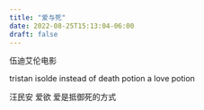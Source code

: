 ```yaml
---
title: "爱与死"
date: 2022-08-25T15:13:04-06:00
draft: false
---
```

伍迪艾伦电影

tristan isolde instead of death potion a love potion

汪民安 爱欲 爱是抵御死的方式
